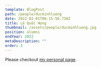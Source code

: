 ```yaml
---
template: BlogPost
path: /people/ducminhluong
date: 2022-02-01T06:15:50.738Z
title: Lê Quốc Hưng
thumbnail: /assets/people/ducminhluong.jpg
position: alumni
endYear: 2022
metaDescription: ""
order: 3
---
```


Please checkout [my personal page](https://www.linkedin.com/in/ducminhluong).
